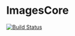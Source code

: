 # ImagesCore

[![Build Status](https://travis-ci.org/timholy/ImagesCore.jl.svg?branch=master)](https://travis-ci.org/timholy/ImagesCore.jl)
